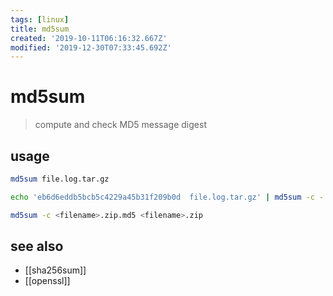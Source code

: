 ```yaml
---
tags: [linux]
title: md5sum
created: '2019-10-11T06:16:32.667Z'
modified: '2019-12-30T07:33:45.692Z'
---
```


# md5sum

> compute and check MD5 message digest

## usage
```sh
md5sum file.log.tar.gz

echo 'eb6d6eddb5bcb5c4229a45b31f209b0d  file.log.tar.gz' | md5sum -c -

md5sum -c <filename>.zip.md5 <filename>.zip
```
## see also
- [[sha256sum]]
- [[openssl]]

